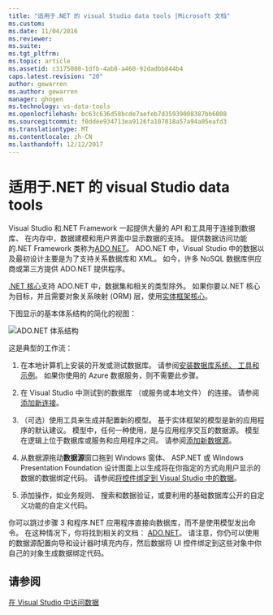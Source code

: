 ```yaml
---
title: "适用于.NET 的 visual Studio data tools |Microsoft 文档"
ms.custom: 
ms.date: 11/04/2016
ms.reviewer: 
ms.suite: 
ms.tgt_pltfrm: 
ms.topic: article
ms.assetid: c3175080-1dfb-4ab8-a460-92dadbb844b4
caps.latest.revision: "20"
author: gewarren
ms.author: gewarren
manager: ghogen
ms.technology: vs-data-tools
ms.openlocfilehash: bc63c636d58bcde7aefeb7d35939008387bb6808
ms.sourcegitcommit: f0ddee934713ea9126fa107018a57a94a05eafd3
ms.translationtype: MT
ms.contentlocale: zh-CN
ms.lasthandoff: 12/12/2017
---
```

# <a name="visual-studio-data-tools-for-net"></a>适用于.NET 的 visual Studio data tools
Visual Studio 和.NET Framework 一起提供大量的 API 和工具用于连接到数据库、 在内存中，数据建模和用户界面中显示数据的支持。 提供数据访问功能的.NET Framework 类称为[ADO.NET](/dotnet/framework/data/adonet/index)。 ADO.NET 中，Visual Studio 中的数据以及最初设计主要是为了支持关系数据库和 XML。 如今，许多 NoSQL 数据库供应商或第三方提供 ADO.NET 提供程序。  
  
[.NET 核心](https://www.dotnetfoundation.org/netcore)支持 ADO.NET 中，数据集和相关的类型除外。 如果你要以.NET 核心为目标，并且需要对象关系映射 (ORM) 层，使用[实体框架核心](https://docs.microsoft.com/ef/core/)。  
  
下图显示的基本体系结构的简化的视图：  
  
![ADO.NET 体系结构](../data-tools/media/raddata-ado-net-architecture-diagram.png "raddata ADO.NET 体系结构关系图")  
  
这是典型的工作流：  
  
1.  在本地计算机上安装的开发或测试数据库。 请参阅[安装数据库系统、 工具和示例](../data-tools/installing-database-systems-tools-and-samples.md)。 如果你使用的 Azure 数据服务，则不需要此步骤。  
  
2.  在 Visual Studio 中测试到的数据库 （或服务或本地文件） 的连接。 请参阅[添加新连接](../data-tools/add-new-connections.md)。  
  
3.  （可选）使用工具来生成并配置新的模型。 基于实体框架的模型是新的应用程序的默认建议。 模型中，任何一种使用，是与应用程序交互的数据源。 模型在逻辑上位于数据库或服务和应用程序之间。  请参阅[添加新数据源](../data-tools/add-new-data-sources.md)。  
  
4.  从数据源拖动**数据源**窗口拖到 Windows 窗体、 ASP.NET 或 Windows Presentation Foundation 设计图面上以生成将在你指定的方式向用户显示的数据的数据绑定代码。 请参阅[将控件绑定到 Visual Studio 中的数据](../data-tools/bind-controls-to-data-in-visual-studio.md)。  
  
5.  添加操作，如业务规则、 搜索和数据验证，或要利用的基础数据库公开的自定义功能的自定义代码。  
  
你可以跳过步骤 3 和程序.NET 应用程序直接向数据库，而不是使用模型发出命令。 在这种情况下，你将找到相关的文档： [ADO.NET](/dotnet/framework/data/adonet/index)。 请注意，你仍可以使用的数据源配置向导和设计器时填充内存，然后数据将 UI 控件绑定到这些对象中你自己的对象生成数据绑定代码。
  
## <a name="see-also"></a>请参阅
[在 Visual Studio 中访问数据](../data-tools/accessing-data-in-visual-studio.md)